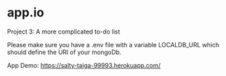 # app.io
Project 3: A more complicated to-do list

Please make sure you have a .env file with a variable LOCALDB_URL which should define the URI of your mongoDb.

App Demo: https://salty-taiga-99993.herokuapp.com/

